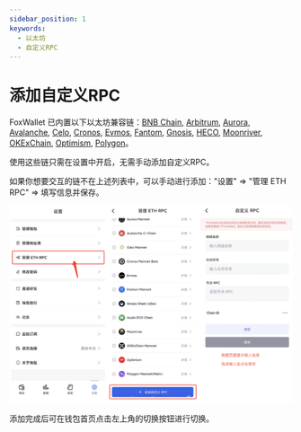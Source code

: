 ```yaml
---
sidebar_position: 1
keywords:
  - 以太坊
  - 自定义RPC
---
```


# 添加自定义RPC
FoxWallet 已内置以下以太坊兼容链：[BNB Chain](./bsc.md), [Arbitrum](./arbitrum.md), [Aurora](./aurora.md), [Avalanche](./avalanche.md), [Celo](./celo.md), [Cronos](./cronos.md), [Evmos](./evmos.md), [Fantom](./fantom.md), [Gnosis](./gnosis.md), [HECO](./heco.md), [Moonriver](./moonriver.md), [OKExChain](./okex.md), [Optimism](./optimism.md), [Polygon](./polygon.md)。 

使用这些链只需在设置中开启，无需手动添加自定义RPC。

如果你想要交互的链不在上述列表中，可以手动进行添加："设置" => "管理 ETH RPC" => 填写信息并保存。

![](../img/add-custom-rpc.png)

添加完成后可在钱包首页点击左上角的切换按钮进行切换。